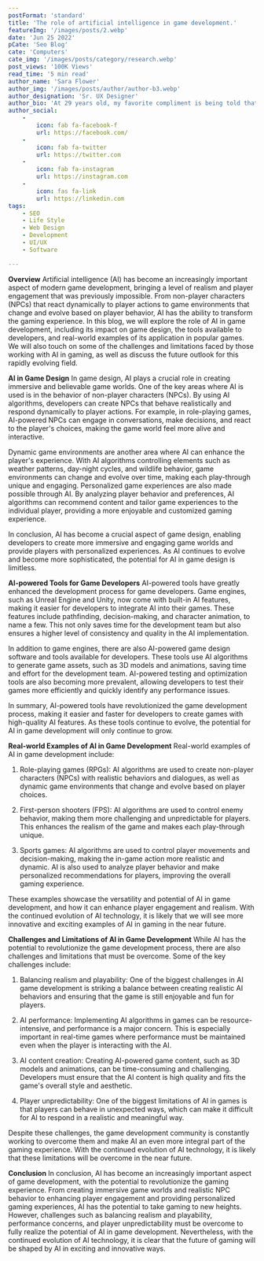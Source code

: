 ```yaml
---
postFormat: 'standard'
title: 'The role of artificial intelligence in game development.'
featureImg: '/images/posts/2.webp'
date: 'Jun 25 2022'
pCate: 'Seo Blog'
cate: 'Computers'
cate_img: '/images/posts/category/research.webp'
post_views: '100K Views'
read_time: '5 min read'
author_name: 'Sara Flower'
author_img: '/images/posts/author/author-b3.webp'
author_designation: 'Sr. UX Designer'
author_bio: 'At 29 years old, my favorite compliment is being told that I look like my mom. Seeing myself in her image, like this daughter up top, makes me so proud of how far I�ve come, and so thankful for where I come from.'
author_social:
    -
        icon: fab fa-facebook-f
        url: https://facebook.com/
    -
        icon: fab fa-twitter
        url: https://twitter.com
    -
        icon: fab fa-instagram
        url: https://instagram.com
    - 
        icon: fas fa-link
        url: https://linkedin.com
tags: 
    - SEO
    - Life Style
    - Web Design
    - Development
    - UI/UX
    - Software

---
```


**Overview**
Artificial intelligence (AI) has become an increasingly important aspect of modern game development, bringing a level of realism and player engagement that was previously impossible. From non-player characters (NPCs) that react dynamically to player actions to game environments that change and evolve based on player behavior, AI has the ability to transform the gaming experience. In this blog, we will explore the role of AI in game development, including its impact on game design, the tools available to developers, and real-world examples of its application in popular games. We will also touch on some of the challenges and limitations faced by those working with AI in gaming, as well as discuss the future outlook for this rapidly evolving field.

**AI in Game Design**
In game design, AI plays a crucial role in creating immersive and believable game worlds. One of the key areas where AI is used is in the behavior of non-player characters (NPCs). By using AI algorithms, developers can create NPCs that behave realistically and respond dynamically to player actions. For example, in role-playing games, AI-powered NPCs can engage in conversations, make decisions, and react to the player's choices, making the game world feel more alive and interactive.

Dynamic game environments are another area where AI can enhance the player's experience. With AI algorithms controlling elements such as weather patterns, day-night cycles, and wildlife behavior, game environments can change and evolve over time, making each play-through unique and engaging. Personalized game experiences are also made possible through AI. By analyzing player behavior and preferences, AI algorithms can recommend content and tailor game experiences to the individual player, providing a more enjoyable and customized gaming experience.

In conclusion, AI has become a crucial aspect of game design, enabling developers to create more immersive and engaging game worlds and provide players with personalized experiences. As AI continues to evolve and become more sophisticated, the potential for AI in game design is limitless.

**AI-powered Tools for Game Developers**
AI-powered tools have greatly enhanced the development process for game developers. Game engines, such as Unreal Engine and Unity, now come with built-in AI features, making it easier for developers to integrate AI into their games. These features include pathfinding, decision-making, and character animation, to name a few. This not only saves time for the development team but also ensures a higher level of consistency and quality in the AI implementation.

In addition to game engines, there are also AI-powered game design software and tools available for developers. These tools use AI algorithms to generate game assets, such as 3D models and animations, saving time and effort for the development team. AI-powered testing and optimization tools are also becoming more prevalent, allowing developers to test their games more efficiently and quickly identify any performance issues.

In summary, AI-powered tools have revolutionized the game development process, making it easier and faster for developers to create games with high-quality AI features. As these tools continue to evolve, the potential for AI in game development will only continue to grow.

**Real-world Examples of AI in Game Development**
Real-world examples of AI in game development include:

1. Role-playing games (RPGs): AI algorithms are used to create non-player characters (NPCs) with realistic behaviors and dialogues, as well as dynamic game environments that change and evolve based on player choices.

2. First-person shooters (FPS): AI algorithms are used to control enemy behavior, making them more challenging and unpredictable for players. This enhances the realism of the game and makes each play-through unique.

3. Sports games: AI algorithms are used to control player movements and decision-making, making the in-game action more realistic and dynamic. AI is also used to analyze player behavior and make personalized recommendations for players, improving the overall gaming experience.

These examples showcase the versatility and potential of AI in game development, and how it can enhance player engagement and realism. With the continued evolution of AI technology, it is likely that we will see more innovative and exciting examples of AI in gaming in the near future.

**Challenges and Limitations of AI in Game Development**
While AI has the potential to revolutionize the game development process, there are also challenges and limitations that must be overcome. Some of the key challenges include:

1. Balancing realism and playability: One of the biggest challenges in AI game development is striking a balance between creating realistic AI behaviors and ensuring that the game is still enjoyable and fun for players.

2. AI performance: Implementing AI algorithms in games can be resource-intensive, and performance is a major concern. This is especially important in real-time games where performance must be maintained even when the player is interacting with the AI.

3. AI content creation: Creating AI-powered game content, such as 3D models and animations, can be time-consuming and challenging. Developers must ensure that the AI content is high quality and fits the game's overall style and aesthetic.

4. Player unpredictability: One of the biggest limitations of AI in games is that players can behave in unexpected ways, which can make it difficult for AI to respond in a realistic and meaningful way.

Despite these challenges, the game development community is constantly working to overcome them and make AI an even more integral part of the gaming experience. With the continued evolution of AI technology, it is likely that these limitations will be overcome in the near future.

**Conclusion**
In conclusion, AI has become an increasingly important aspect of game development, with the potential to revolutionize the gaming experience. From creating immersive game worlds and realistic NPC behavior to enhancing player engagement and providing personalized gaming experiences, AI has the potential to take gaming to new heights. However, challenges such as balancing realism and playability, performance concerns, and player unpredictability must be overcome to fully realize the potential of AI in game development. Nevertheless, with the continued evolution of AI technology, it is clear that the future of gaming will be shaped by AI in exciting and innovative ways.
